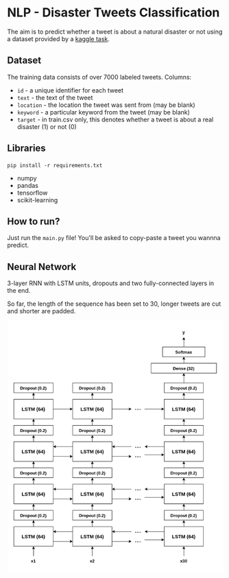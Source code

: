 # NLP - Disaster Tweets Classification
The aim is to predict whether a tweet is about a natural disaster or not using a dataset provided by a [kaggle task](https://www.kaggle.com/c/nlp-getting-started).

## Dataset

The training data consists of over 7000 labeled tweets.
Columns:
+ `id` - a unique identifier for each tweet
+ `text` - the text of the tweet
+ `location` - the location the tweet was sent from (may be blank)
+ `keyword` - a particular keyword from the tweet (may be blank)
+ `target` - in train.csv only, this denotes whether a tweet is about a real disaster (1) or not (0)

## Libraries
`pip install -r requirements.txt`
+ numpy
+ pandas
+ tensorflow
+ scikit-learning

## How to run?

Just run the `main.py` file! You'll be asked to copy-paste a tweet you wannna predict.

## Neural Network
3-layer RNN with LSTM units, dropouts and two fully-connected layers in the end.

So far, the length of the sequence has been set to 30, longer tweets are cut and shorter are padded.

<p align="center">
  <img src="./img/model.png" style="width:700px;"/>
</p>